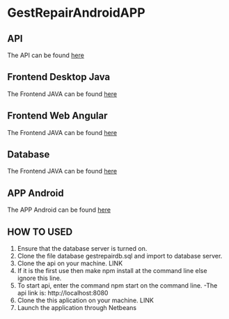 # GestRepairAndroidAPP
## API
The API can be found [here](https://github.com/barcelosrui/gestRepairapi)

## Frontend Desktop Java
The Frontend JAVA can be found [here](https://github.com/barcelosrui/GestRepairFrontendJava)

## Frontend Web Angular
The Frontend JAVA can be found [here](https://github.com/barcelosrui/GestRepairFrontendAngular)

## Database
The Frontend JAVA can be found [here](https://github.com/barcelosrui/gestRepairdb)

## APP Android
The APP Android can be found [here](https://github.com/PNunesDev/GestRepairAndroidAPP)

## HOW TO USED

1. Ensure that the database server is turned on.
2. Clone the file database gestrepairdb.sql and import to database server.
3. Clone the api on your machine. LINK
4. If it is the first use then make npm install at the command line else ignore this line.
5. To start api, enter the command npm start on the command line. -The api link is: http://localhost:8080
6. Clone the this aplication on your machine. LINK
7. Launch the application through Netbeans
